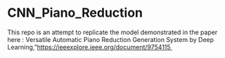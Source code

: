 # CNN_Piano_Reduction
This repo is an attempt to replicate the model demonstrated in the paper here : Versatile Automatic Piano Reduction Generation System by Deep Learning,”https://ieeexplore.ieee.org/document/9754115 
